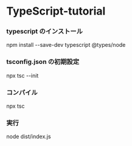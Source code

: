 # TypeScript-tutorial

### typescript のインストール

npm install --save-dev typescript @types/node

### tsconfig.json の初期設定

npx tsc --init

### コンパイル

npx tsc

### 実行

node dist/index.js
